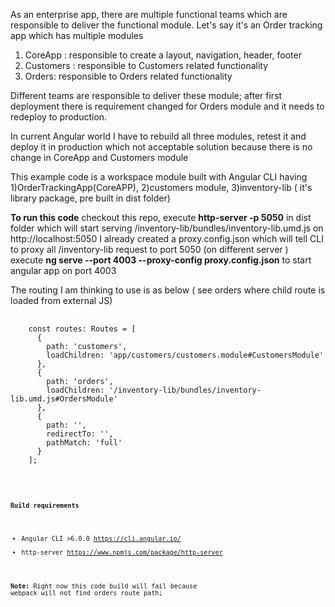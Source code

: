 As an enterprise app, there are multiple functional teams which are responsible to deliver the functional module. 
Let's say it's an Order tracking app which has multiple modules 
  1) CoreApp : responsible to create a layout, navigation, header, footer
  2) Customers : responsible to Customers related functionality
  3) Orders: responsible to Orders related functionality
  
Different teams are responsible to deliver these module; after first deployment there is requirement changed for Orders module and it needs to redeploy to production.

In current Angular world I have to rebuild all three modules, retest it and deploy it in production which not acceptable solution because there is no change in CoreApp and Customers module 
    
 
This example code is a workspace module built with Angular CLI having 
    1)OrderTrackingApp(CoreAPP), 
    2)customers module, 
    3)inventory-lib ( it's library package, pre built in dist folder) 
    
**To run this code** 
   checkout this repo,
   execute **http-server -p 5050** in dist folder which will start serving /inventory-lib/bundles/inventory-lib.umd.js on http://localhost:5050
   I already created a proxy.config.json which will tell CLI to proxy all /inventory-lib request to port 5050 (on different server )   
    execute **ng serve --port 4003 --proxy-config proxy.config.json** to start angular app on port 4003
    
The routing I am thinking to use is as below ( see orders where child route is loaded from external JS)

<pre>
    <code>
    const routes: Routes = [
      {
        path: 'customers',
        loadChildren: 'app/customers/customers.module#CustomersModule'
      },
      {
        path: 'orders',
        loadChildren: '/inventory-lib/bundles/inventory-lib.umd.js#OrdersModule'
      },
      {
        path: '',
        redirectTo: '',
        pathMatch: 'full'
      }
    ];
    <code>
</pre>
    
    
**Build requirements**
* Angular CLI >6.0.0    https://cli.angular.io/
* http-server https://www.npmjs.com/package/http-server


**Note:** Right now this code build will fail because webpack will not find orders route path;

